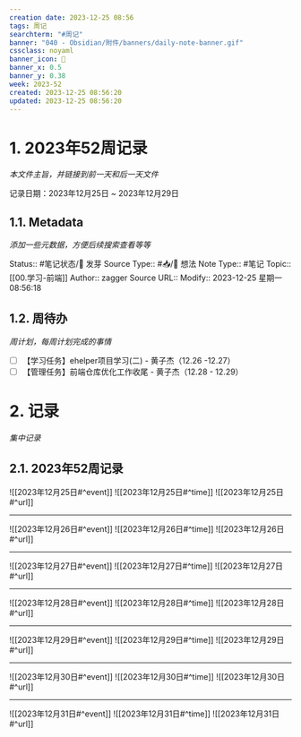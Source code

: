 ```yaml
---
creation date: 2023-12-25 08:56
tags: 周记
searchterm: "#周记"
banner: "040 - Obsidian/附件/banners/daily-note-banner.gif"
cssclass: noyaml
banner_icon: 💌
banner_x: 0.5
banner_y: 0.38
week: 2023-52
created: 2023-12-25 08:56:20
updated: 2023-12-25 08:56:20
---
```


# 1. 2023年52周记录

_本文件主旨，并链接到前一天和后一天文件_

记录日期：2023年12月25日 ~ 2023年12月29日

## 1.1. Metadata

_添加一些元数据，方便后续搜索查看等等_

Status:: #笔记状态/🌱 发芽
Source Type:: #📥/💭 想法 
Note Type:: #笔记
Topic:: [[00.学习-前端]]
Author:: zagger
Source URL::
Modify:: 2023-12-25 星期一 08:56:18

## 1.2. 周待办

_周计划，每周计划完成的事情_

- [ ] 【学习任务】ehelper项目学习(二) - 黄子杰（12.26 -12.27）
- [ ] 【管理任务】前端仓库优化工作收尾 - 黄子杰（12.28 - 12.29）

# 2. 记录

_集中记录_

## 2.1. 2023年52周记录
![[2023年12月25日#^event]] 
![[2023年12月25日#^time]] 
![[2023年12月25日#^url]] 

---

![[2023年12月26日#^event]] 
![[2023年12月26日#^time]] 
![[2023年12月26日#^url]] 

---

![[2023年12月27日#^event]] 
![[2023年12月27日#^time]] 
![[2023年12月27日#^url]] 

---

![[2023年12月28日#^event]] 
![[2023年12月28日#^time]] 
![[2023年12月28日#^url]] 

---

![[2023年12月29日#^event]] 
![[2023年12月29日#^time]] 
![[2023年12月29日#^url]] 

---

![[2023年12月30日#^event]] 
![[2023年12月30日#^time]] 
![[2023年12月30日#^url]] 

---

![[2023年12月31日#^event]] 
![[2023年12月31日#^time]] 
![[2023年12月31日#^url]] 


